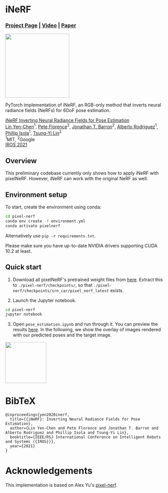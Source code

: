 # iNeRF

### [Project Page](https://yenchenlin.me/inerf/) | [Video](https://www.youtube.com/watch?v=eQuCZaQN0tI&feature=emb_logo) | [Paper](https://arxiv.org/pdf/2012.05877.pdf)

<img src="https://user-images.githubusercontent.com/7057863/161620132-2ce16dca-53f6-413d-97ab-fe6086f1661c.gif" height=200>

PyTorch implementation of iNeRF, an RGB-only method that inverts neural radiance fields (NeRFs) for 6DoF pose estimation.

[iNeRF Inverting Neural Radiance Fields for Pose Estimation](https://yenchenlin.me/inerf/)  
 [Lin Yen-Chen](https://yenchenlin.me/)<sup>1</sup>,
 [Pete Florence](http://www.peteflorence.com/)<sup>2</sup>,
 [Jonathan T. Barron](http://jonbarron.info/)<sup>2</sup>,
 [Alberto Rodriguez](https://meche.mit.edu/people/faculty/ALBERTOR@MIT.EDU)<sup>1</sup>,
 [Phillip Isola](http://web.mit.edu/phillipi/)<sup>1</sup>,
  [Tsung-Yi Lin](https://scholar.google.com/citations?user=_BPdgV0AAAAJ&hl=en)<sup>2</sup><br>
 <sup>1</sup>MIT, <sup>2</sup>Google
 <br>
 [IROS 2021](https://www.iros2021.org/)

## Overview

This preliminary codebase currently only shows how to apply iNeRF with pixelNeRF. However, iNeRF can work with the original NeRF as well.

## Environment setup

To start, create the environment using conda:
```sh
cd pixel-nerf
conda env create -f environment.yml
conda activate pixelnerf
```

Alternatively use `pip -r requirements.txt`.

Please make sure you have up-to-date NVIDIA drivers supporting CUDA 10.2 at least.

## Quick start

1. Download all pixelNeRF's pretrained weight files from [here](https://drive.google.com/file/d/1UO_rL201guN6euoWkCOn-XpqR2e8o6ju/view?usp=sharing).
Extract this to `./pixel-nerf/checkpoints/`, so that `./pixel-nerf/checkpoints/srn_car/pixel_nerf_latest` exists.

2. Launch the Jupyter notebook.
```sh
cd pixel-nerf
jupyter notebook
```

3. Open `pose_estimation.ipynb` and run through it. You can preview the results [here](https://github.com/yenchenlin/iNeRF-public/blob/master/pixel-nerf/pose_estimation.ipynb). In the following, we show the overlay of images rendered with our predicted poses and the target image.

<img src="https://user-images.githubusercontent.com/7057863/161636178-c4f36310-eb62-44fc-abad-7d90b0637de6.gif" width=128>


# BibTeX

```
@inproceedings{yen2020inerf,
  title={{iNeRF}: Inverting Neural Radiance Fields for Pose Estimation},
  author={Lin Yen-Chen and Pete Florence and Jonathan T. Barron and Alberto Rodriguez and Phillip Isola and Tsung-Yi Lin},
  booktitle={IEEE/RSJ International Conference on Intelligent Robots and Systems ({IROS})},
  year={2021}
}
```

# Acknowledgements

This implementation is based on Alex Yu's [pixel-nerf](https://github.com/sxyu/pixel-nerf).
